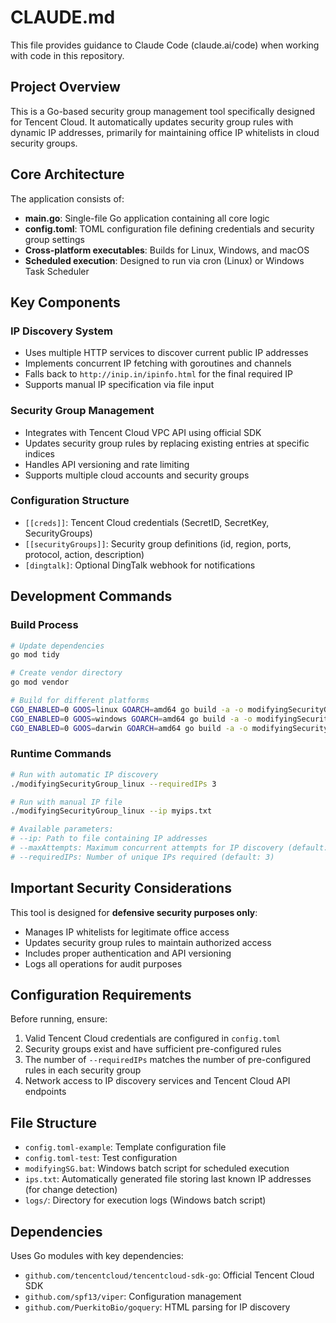 # CLAUDE.md

This file provides guidance to Claude Code (claude.ai/code) when working with code in this repository.

## Project Overview

This is a Go-based security group management tool specifically designed for Tencent Cloud. It automatically updates security group rules with dynamic IP addresses, primarily for maintaining office IP whitelists in cloud security groups.

## Core Architecture

The application consists of:
- **main.go**: Single-file Go application containing all core logic
- **config.toml**: TOML configuration file defining credentials and security group settings
- **Cross-platform executables**: Builds for Linux, Windows, and macOS
- **Scheduled execution**: Designed to run via cron (Linux) or Windows Task Scheduler

## Key Components

### IP Discovery System
- Uses multiple HTTP services to discover current public IP addresses
- Implements concurrent IP fetching with goroutines and channels
- Falls back to `http://inip.in/ipinfo.html` for the final required IP
- Supports manual IP specification via file input

### Security Group Management
- Integrates with Tencent Cloud VPC API using official SDK
- Updates security group rules by replacing existing entries at specific indices
- Handles API versioning and rate limiting
- Supports multiple cloud accounts and security groups

### Configuration Structure
- `[[creds]]`: Tencent Cloud credentials (SecretID, SecretKey, SecurityGroups)
- `[[securityGroups]]`: Security group definitions (id, region, ports, protocol, action, description)
- `[dingtalk]`: Optional DingTalk webhook for notifications

## Development Commands

### Build Process
```bash
# Update dependencies
go mod tidy

# Create vendor directory
go mod vendor

# Build for different platforms
CGO_ENABLED=0 GOOS=linux GOARCH=amd64 go build -a -o modifyingSecurityGroup_linux main.go
CGO_ENABLED=0 GOOS=windows GOARCH=amd64 go build -a -o modifyingSecurityGroup.exe main.go
CGO_ENABLED=0 GOOS=darwin GOARCH=amd64 go build -a -o modifyingSecurityGroup_mac main.go
```

### Runtime Commands
```bash
# Run with automatic IP discovery
./modifyingSecurityGroup_linux --requiredIPs 3

# Run with manual IP file
./modifyingSecurityGroup_linux --ip myips.txt

# Available parameters:
# --ip: Path to file containing IP addresses
# --maxAttempts: Maximum concurrent attempts for IP discovery (default: 35)
# --requiredIPs: Number of unique IPs required (default: 3)
```

## Important Security Considerations

This tool is designed for **defensive security purposes only**:
- Manages IP whitelists for legitimate office access
- Updates security group rules to maintain authorized access
- Includes proper authentication and API versioning
- Logs all operations for audit purposes

## Configuration Requirements

Before running, ensure:
1. Valid Tencent Cloud credentials are configured in `config.toml`
2. Security groups exist and have sufficient pre-configured rules
3. The number of `--requiredIPs` matches the number of pre-configured rules in each security group
4. Network access to IP discovery services and Tencent Cloud API endpoints

## File Structure

- `config.toml-example`: Template configuration file
- `config.toml-test`: Test configuration
- `modifyingSG.bat`: Windows batch script for scheduled execution
- `ips.txt`: Automatically generated file storing last known IP addresses (for change detection)
- `logs/`: Directory for execution logs (Windows batch script)

## Dependencies

Uses Go modules with key dependencies:
- `github.com/tencentcloud/tencentcloud-sdk-go`: Official Tencent Cloud SDK
- `github.com/spf13/viper`: Configuration management
- `github.com/PuerkitoBio/goquery`: HTML parsing for IP discovery